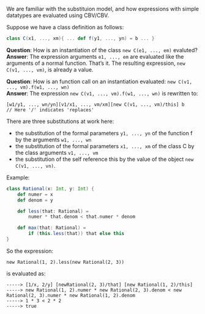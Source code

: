 We are familiar with the substituion model, and how expressions with simple datatypes are evaluated using CBV/CBV.

Suppose we have a class definition as follows:
```scala
class C(x1, ..., xm){ ... def f(y1, ..., yn) = b ... }
```

**Question**: How is an instantiation of the class `new C(e1, ..., em)` evaluted? <br/>
**Answer**: The expression arguments `e1, ..., em` are evaluated like the arguments of a normal function. That’s it. The resulting expression, `new C(v1, ..., vm)`, is already a value.

**Question**:  How is an function call on an instantiation evaluated: `new C(v1, ..., vm).f(w1, ..., wn)` <br/>
**Answer**: The expression `new C(v1, ..., vm).f(w1, ..., wn)` is rewritten to:
```
[w1/y1, ..., wn/yn][v1/x1, ..., vm/xm][new C(v1, ..., vm)/this] b    // Here '/' indicates 'replaces'
```
There are three substitutions at work here:
* the substitution of the formal parameters `y1, ..., yn` of the function f by the arguments `w1, ..., wn`
* the substitution of the formal parameters `x1, ..., xm` of the class C by the class arguments `v1, ..., vm`
* the substitution of the self reference this by the value of the object `new C(v1, ..., vn)`.

Example:
```scala
class Rational(x: Int, y: Int) {
    def numer = x
    def denom = y

    def less(that: Rational) =
        numer * that.denom < that.numer * denom

    def max(that: Rational) =
        if (this.less(that)) that else this
}
```
So the expression:
```
new Rational(1, 2).less(new Rational(2, 3))
```
is evaluated as:
```
-----> [1/x, 2/y] [newRational(2, 3)/that] [new Rational(1, 2)/this]
-----> new Rational(1, 2).numer * new Rational(2, 3).denom < new Rational(2, 3).numer * new Rational(1, 2).denom
-----> 1 * 3 < 2 * 2
-----> true
```